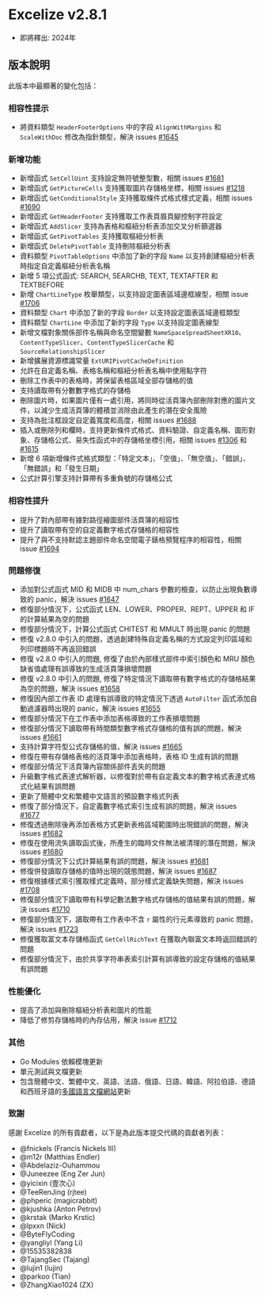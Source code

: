 # Excelize v2.8.1

* 即將釋出: 2024年

## 版本說明

此版本中最顯著的變化包括：

### 相容性提示

* 將資料類型 `HeaderFooterOptions` 中的字段 `AlignWithMargins` 和 `ScaleWithDoc` 修改為指針類型，解決 issues [#1645](https://github.com/xuri/excelize/issues/1645)

### 新增功能

* 新增函式 `SetCellUint` 支持設定無符號整型數，相關 issues [#1681](https://github.com/xuri/excelize/issues/1681)
* 新增函式 `GetPictureCells` 支持獲取圖片存儲格坐標，相關 issues [#1218](https://github.com/xuri/excelize/issues/1218)
* 新增函式 `GetConditionalStyle` 支持獲取條件式格式樣式定義，相關 issues [#1690](https://github.com/xuri/excelize/issues/1690)
* 新增函式 `GetHeaderFooter` 支持獲取工作表頁眉頁腳控制字符設定
* 新增函式 `AddSlicer` 支持為表格和樞紐分析表添加交叉分析篩選器
* 新增函式 `GetPivotTables` 支持獲取樞紐分析表
* 新增函式 `DeletePivotTable` 支持刪除樞紐分析表
* 資料類型 `PivotTableOptions` 中添加了新的字段 `Name` 以支持創建樞紐分析表時指定自定義樞紐分析表名稱
* 新增 5 項公式函式: SEARCH, SEARCHB, TEXT, TEXTAFTER 和 TEXTBEFORE
* 新增 `ChartLineType` 枚舉類型，以支持設定圖表區域邊框線型，相關 issue [#1706](https://github.com/xuri/excelize/issues/1706)
* 資料類型 `Chart` 中添加了新的字段 `Border` 以支持設定圖表區域邊框類型
* 資料類型 `ChartLine`  中添加了新的字段 `Type` 以支持設定圖表線型
* 新增文檔對象關係部件名稱與命名空間變數 `NameSpaceSpreadSheetXR10`、`ContentTypeSlicer`、`ContentTypeSlicerCache` 和 `SourceRelationshipSlicer`
* 新增擴展資源標識常量 `ExtURIPivotCacheDefinition`
* 允許在自定義名稱、表格名稱和樞紐分析表名稱中使用點字符
* 刪除工作表中的表格時，將保留表格區域全部存儲格的值
* 支持讀取帶有分數數字格式的存儲格
* 刪除圖片時，如果圖片僅有一處引用，將同時從活頁簿內部刪除對應的圖片文件，以減少生成活頁簿的體積並消除由此產生的潛在安全風險
* 支持為批注框設定自定義寬度和高度，相關 issues [#1688](https://github.com/xuri/excelize/issues/1688)
* 插入或刪除列和欄時，支持更新條件式格式、資料驗證、自定義名稱、圖形對象、存儲格公式、易失性函式中的存儲格坐標引用，相關 issues [#1306](https://github.com/xuri/excelize/issues/1306) 和 [#1615](https://github.com/xuri/excelize/issues/1615)
* 新增 6 項新增條件式格式類型：「特定文本」、「空值」、「無空值」、「錯誤」、「無錯誤」和「發生日期」
* 公式計算引擎支持計算帶有多重負號的存儲格公式

### 相容性提升

* 提升了對內部帶有據對路徑繪圖部件活頁簿的相容性
* 提升了讀取帶有空的自定義數字格式存儲格的相容性
* 提升了與不支持默認主題部件命名空間電子錶格預覽程序的相容性，相關 issue [#1694](https://github.com/xuri/excelize/issues/1694)

### 問題修復

* 添加對公式函式 MID 和 MIDB 中 num_chars 參數的檢查，以防止出現負數導致的 panic，解決 issues [#1647](https://github.com/xuri/excelize/issues/1647)
* 修復部分情況下，公式函式 LEN、LOWER、PROPER、REPT、UPPER 和 IF 的計算結果為空的問題
* 修復部分情況下，計算公式函式 CHITEST 和 MMULT 時出現 panic 的問題
* 修復 v2.8.0 中引入的問題，透過創建特殊自定義名稱的方式設定列印區域和列印標題時不再返回錯誤
* 修復 v2.8.0 中引入的問題, 修復了由於內部樣式部件中索引顏色和 MRU 顏色缺省值處理有誤導致的生成活頁簿損壞問題
* 修復 v2.8.0 中引入的問題, 修復了特定情況下讀取帶有數字格式的存儲格結果為空的問題，解決 issues [#1658](https://github.com/xuri/excelize/issues/1658)
* 修復因內部工作表 ID 處理有誤導致的特定情況下透過 `AutoFilter` 函式添加自動過濾器時出現的 panic，解決 issues [#1655](https://github.com/xuri/excelize/issues/1655)
* 修復部分情況下在工作表中添加表格導致的工作表損壞問題
* 修復部分情況下讀取帶有時間類型數字格式存儲格的值有誤的問題，解決 issues [#1661](https://github.com/xuri/excelize/issues/1661)
* 支持計算字符型公式存儲格的值，解決 issues [#1665](https://github.com/xuri/excelize/issues/1665)
* 修復在帶有存儲格表格的活頁簿中添加表格時，表格 ID 生成有誤的問題
* 修復部分情況下活頁簿內容關係部件丟失的問題
* 升級數字格式表達式解析器，以修復對於帶有自定義文本的數字格式表達式格式化結果有誤問題
* 更新了簡體中文和繁體中文語言的預設數字格式列表
* 修復了部分情況下，自定義數字格式索引生成有誤的問題，解決 issues [#1677](https://github.com/xuri/excelize/issues/1677)
* 修復透過刪除後再添加表格方式更新表格區域範圍時出現錯誤的問題，解決 issues [#1682](https://github.com/xuri/excelize/issues/1682)
* 修復在使用流失讀取函式後，所產生的臨時文件無法被清理的潛在問題，解決 issues [#1680](https://github.com/xuri/excelize/issues/1680)
* 修復部分情況下公式計算結果有誤的問題，解決 issues [#1681](https://github.com/xuri/excelize/issues/1681)
* 修復併發讀取存儲格的值時出現的競態問題，解決 issues [#1687](https://github.com/xuri/excelize/issues/1687)
* 修復根據樣式索引獲取樣式定義時，部分樣式定義缺失問題，解決 issues [#1708](https://github.com/xuri/excelize/issues/1708)
* 修復部分情況下讀取帶有科學記數法數字格式存儲格的值結果有誤的問題，解決 issues [#1710](https://github.com/xuri/excelize/issues/1710)
* 修復部分情況下，讀取帶有工作表中不含 `r` 屬性的行元素導致的 panic 問題，解決 issues [#1723](https://github.com/xuri/excelize/issues/1723)
* 修復獲取富文本存儲格函式 `GetCellRichText` 在獲取內聯富文本時返回錯誤的問題
* 修復部分情況下，由於共享字符串表索引計算有誤導致的設定存儲格的值結果有誤問題

### 性能優化

* 提高了添加與刪除樞紐分析表和圖片的性能
* 降低了修剪存儲格時的內存佔用，解決 issue [#1712](https://github.com/xuri/excelize/issues/1712)

### 其他

* Go Modules 依賴模塊更新
* 單元測試與文檔更新
* 包含簡體中文、繁體中文、英語、法語、俄語、日語、韓語、阿拉伯語、德語和西班牙語的[多國語言文檔網站](https://xuri.me/excelize)更新

### 致謝

感謝 Excelize 的所有貢獻者，以下是為此版本提交代碼的貢獻者列表：

* @fnickels (Francis Nickels III)
* @m12r (Matthias Endler)
* @Abdelaziz-Ouhammou
* @Juneezee (Eng Zer Jun)
* @yicixin (壹次心)
* @TeeRenJing (rjtee)
* @phperic (magicrabbit)
* @kjushka (Anton Petrov)
* @krstak (Marko Krstic)
* @lpxxn (Nick)
* @ByteFlyCoding
* @yangliyl (Yang Li)
* @15535382838
* @TajangSec (Tajang)
* @lujin1 (lujin)
* @parkoo (Tian)
* @ZhangXiao1024 (ZX)
